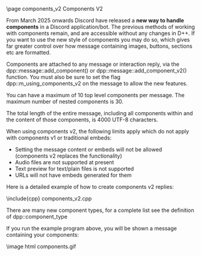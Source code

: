 \page components_v2 Components V2

From March 2025 onwards Discord have released a **new way to handle components** in a Discord application/bot. The previous methods of working with components remain, and are accessible without
any changes in D++. If you want to use the new style of components you may do so, which gives far greater control over how message containing images, buttons, sections etc are formatted.

Components are attached to any message or interaction reply, via the dpp::message::add_component() or dpp::message::add_component_v2() function. You must also be sure to set the flag
dpp::m_using_components_v2 on the message to allow the new features.

You can have a maximum of 10 top level components per message. The maximum number of nested components is 30.

The total length of the entire message, including all components within and the content of those components, is 4000 UTF-8 characters.

When using components v2, the following limits apply which do not apply with components v1 or traditional embeds:

* Setting the message content or embeds will not be allowed (components v2 replaces the functionality)
* Audio files are not supported at present
* Text preview for text/plain files is not supported
* URLs will not have embeds generated for them

Here is a detailed example of how to create components v2 replies:

\include{cpp} components_v2.cpp

There are many new component types, for a complete list see the definition of dpp::component_type

If you run the example program above, you will be shown a message containing your components:

\image html components.gif
